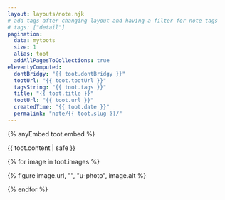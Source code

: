 ```yaml
---
layout: layouts/note.njk
# add tags after changing layout and having a filter for note tags
# tags: ["detail"] 
pagination:
  data: mytoots
  size: 1  
  alias: toot
  addAllPagesToCollections: true
eleventyComputed:
  dontBridgy: "{{ toot.dontBridgy }}"
  tootUrl: "{{ toot.tootUrl }}"
  tagsString: "{{ toot.tags }}"
  title: "{{ toot.title }}"
  tootUrl: "{{ toot.url }}"
  createdTime: "{{ toot.date }}"
  permalink: "note/{{ toot.slug }}/"
---
```


{% anyEmbed toot.embed %}

{{ toot.content | safe }}

{% for image in toot.images %}

{% figure image.url, "", "u-photo", image.alt %}

{% endfor %}
